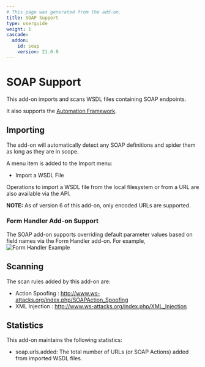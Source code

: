 ```yaml
---
# This page was generated from the add-on.
title: SOAP Support
type: userguide
weight: 1
cascade:
  addon:
    id: soap
    version: 21.0.0
---
```


# SOAP Support

This add-on imports and scans WSDL files containing SOAP endpoints.   

It also supports the [Automation Framework](/docs/desktop/addons/soap-support/automation/).

## Importing

The add-on will automatically detect any SOAP definitions and spider them as long as they are in scope.   

A menu item is added to the Import menu:

* Import a WSDL File

Operations to import a WSDL file from the local filesystem or from a URL are also available via the API.   

**NOTE:** As of version 6 of this add-on, only encoded URLs are supported.

### Form Handler Add-on Support

The SOAP add-on supports overriding default parameter values based on field names via the Form Handler add-on. For example,   
![Form Handler Example](/docs/desktop/addons/soap-support/images/formHandlerExample.png)

## Scanning

The scan rules added by this add-on are:

* Action Spoofing : <http://www.ws-attacks.org/index.php/SOAPAction_Spoofing>
* XML Injection : <http://www.ws-attacks.org/index.php/XML_Injection>

## Statistics

This add-on maintains the following statistics:

* soap.urls.added: The total number of URLs (or SOAP Actions) added from imported WSDL files.

